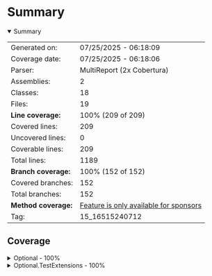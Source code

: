 # Summary
<details open><summary>Summary</summary>

|||
|:---|:---|
| Generated on: | 07/25/2025 - 06:18:09 |
| Coverage date: | 07/25/2025 - 06:18:06 |
| Parser: | MultiReport (2x Cobertura) |
| Assemblies: | 2 |
| Classes: | 18 |
| Files: | 19 |
| **Line coverage:** | 100% (209 of 209) |
| Covered lines: | 209 |
| Uncovered lines: | 0 |
| Coverable lines: | 209 |
| Total lines: | 1189 |
| **Branch coverage:** | 100% (152 of 152) |
| Covered branches: | 152 |
| Total branches: | 152 |
| **Method coverage:** | [Feature is only available for sponsors](https://reportgenerator.io/pro) |
| Tag: | 15_16515240712 |

</details>

## Coverage
<details><summary>Optional - 100%</summary>

|**Name**|**Line**|**Branch**|
|:---|---:|---:|
|**Optional**|**100%**|**100%**|
|Toarnbeike.Optional.Collections.CollectionExtensions|100%|100%|
|Toarnbeike.Optional.Collections.OptionCollectionExtensions|100%|100%|
|Toarnbeike.Optional.Extensions.AsNullableOptionExtensions|100%|100%|
|Toarnbeike.Optional.Extensions.AsOptionExtensions|100%|100%|
|Toarnbeike.Optional.Extensions.BindOptionExtensions|100%|100%|
|Toarnbeike.Optional.Extensions.CheckOptionExtensions|100%|100%|
|Toarnbeike.Optional.Extensions.IsSomeAndOptionExtensions|100%|100%|
|Toarnbeike.Optional.Extensions.MapOptionExtensions|100%|100%|
|Toarnbeike.Optional.Extensions.MatchOptionExtensions|100%|100%|
|Toarnbeike.Optional.Extensions.OrElseOptionExtensions|100%|100%|
|Toarnbeike.Optional.Extensions.ReduceOptionExtensions|100%|100%|
|Toarnbeike.Optional.Extensions.TapIfNoneOptionExtensions|100%|100%|
|Toarnbeike.Optional.Extensions.TapOptionExtensions|100%|100%|
|Toarnbeike.Optional.Extensions.Unsafe.ReduceOrThrowOptionExtensions|100%|100%|
|Toarnbeike.Optional.Option|100%|100%|
|Toarnbeike.Optional.Option`1|100%|100%|

</details>
<details><summary>Optional.TestExtensions - 100%</summary>

|**Name**|**Line**|**Branch**|
|:---|---:|---:|
|**Optional.TestExtensions**|**100%**|**100%**|
|Toarnbeike.Optional.TestExtensions.OptionAssertionException|100%||
|Toarnbeike.Optional.TestExtensions.OptionAssertions|100%|100%|

</details>

